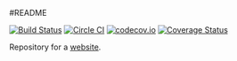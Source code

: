 #README

[![Build Status](https://secure.travis-ci.org/albertpark/albert.park.ac.png?branch=master)](https://travis-ci.org/albertpark/albert.park.ac)
[![Circle CI](https://circleci.com/gh/albertpark/albert.park.ac.svg?branch=master&style=shield)](https://circleci.com/gh/albertpark/albert.park.ac)
[![codecov.io](https://codecov.io/bitbucket/albertpark/albert.park.ac/coverage.svg?branch=master)](https://codecov.io/bitbucket/albertpark/albert.park.ac)
[![Coverage Status](https://coveralls.io/repos/albertpark/albert.park.ac/badge.svg?branch=master&service=github)](https://coveralls.io/github/albertpark/albert.park.ac?branch=master)

Repository for a [website][albertparkac].

[albertparkac]: http://albert.park.ac